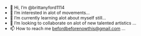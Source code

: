 - 👋 Hi, I’m @brittanyford1114
- 👀 I’m interested in alot of movements...
- 🌱 I’m currently learning alot about myself still...
- 💞️ I’m looking to collaborate on alot of new talented artistics ...
- 📫 How to reach me befordbeforenowthis@gmail.com ...

<!---
brittanyford1114/brittanyford1114 is a ✨ special ✨ repository because its `README.md` (this file) appears on your GitHub profile.
You can click the Preview link to take a look at your changes.
--->
